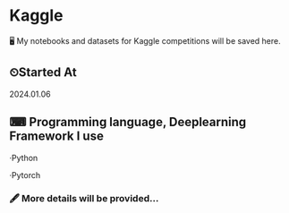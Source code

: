 # Kaggle
🖥 My notebooks and datasets for Kaggle competitions will be saved here.

## ⏲Started At
2024.01.06

## ⌨ Programming language, Deeplearning Framework I use
·Python

·Pytorch

### 🖋 More details will be provided...
